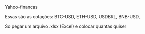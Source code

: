   Yahoo-financas
  
Essas são as cotações:
BTC-USD,
ETH-USD,
USDBRL,
BNB-USD,

So pegar um arquivo .xlsx (Excel) e colocar quantas quiser
